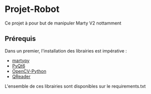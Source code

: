 # Projet-Robot
Ce projet à pour but de manipuler Marty V2 nottamment  
## Prérequis
Dans un premier, l'installation des librairies est impérative :  
* [martypy](https://userguides.robotical.io/martyv2/userguides/python/setting_up_python_on_your_computer#step_2installing_the_martypy_python_library)
* [PyQt6](https://www.pythonguis.com/installation/)   
* [OpenCV-Python](https://docs.opencv.org/4.9.0/d5/de5/tutorial_py_setup_in_windows.html)
* [QReader](https://pypi.org/project/qreader/)

  
L'ensemble de ces librairies sont disponibles sur le requirements.txt 
